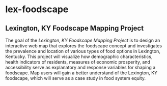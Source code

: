# lex-foodscape
## Lexington, KY Foodscape Mapping Project

The goal of the *Lexington, KY Foodscape Mapping Project* is to design an interactive web map that explores the foodscape concept and investigates the prevalence and location of various types of food options in Lexington, Kentucky. This project will visualize how demographic characteristics, health indicators of residents, measures of economic prosperity, and accessibility serve as explanatory and response variables for shaping a foodscape. Map users will gain a better understand of the Lexington, KY foodscape, which will serve as a case study in food system equity.